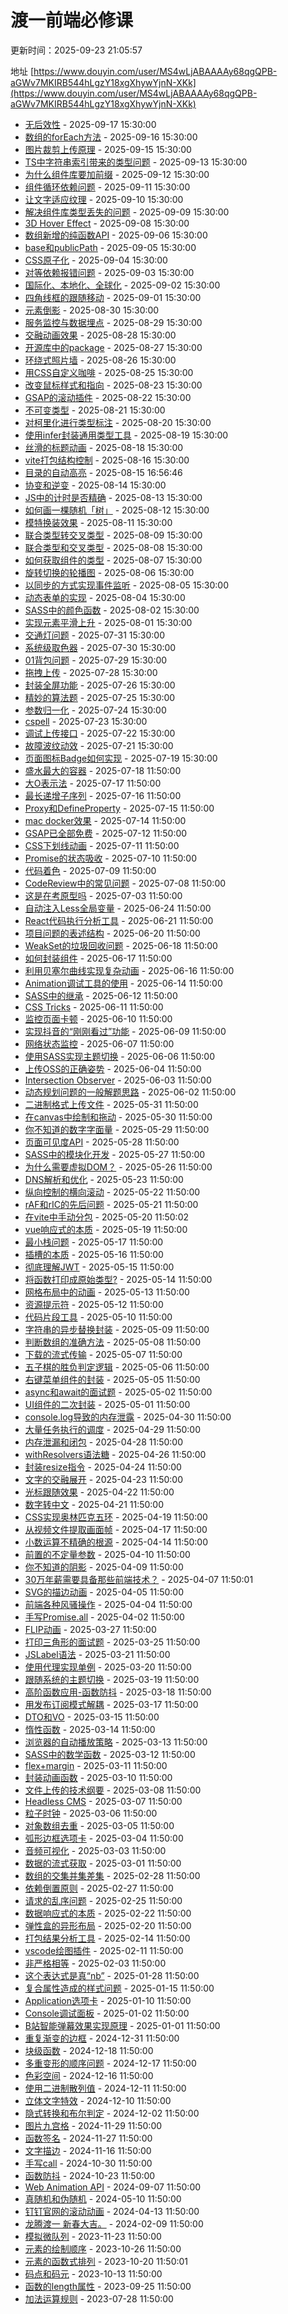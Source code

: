# 渡一前端必修课

<div class="tip custom-block">

<p>更新时间：2025-09-23 21:05:57</p>

地址 [https://www.douyin.com/user/MS4wLjABAAAAy68qgQPB-aGWv7MKIRB544hLgzY18xgXhywYjnN-XKk](https://www.douyin.com/user/MS4wLjABAAAAy68qgQPB-aGWv7MKIRB544hLgzY18xgXhywYjnN-XKk)

</div>

- [无后效性](https://www.douyin.com/video/7550595684219587866) - 2025-09-17 15:30:00
- [数组的forEach方法](https://www.douyin.com/video/7550299247854325031) - 2025-09-16 15:30:00
- [图片裁剪上传原理](https://www.douyin.com/video/7549128431649279241) - 2025-09-15 15:30:00
- [TS中字符串索引带来的类型问题](https://www.douyin.com/video/7549127683532246299) - 2025-09-13 15:30:00
- [为什么组件库要加前缀](https://www.douyin.com/video/7548808935927549193) - 2025-09-12 15:30:00
- [组件循环依赖问题](https://www.douyin.com/video/7548373499547553034) - 2025-09-11 15:30:00
- [让文字适应纹理](https://www.douyin.com/video/7548067399396887854) - 2025-09-10 15:30:00
- [解决组件库类型丢失的问题](https://www.douyin.com/video/7547639879920799012) - 2025-09-09 15:30:00
- [3D Hover Effect](https://www.douyin.com/video/7546916276862504211) - 2025-09-08 15:30:00
- [数组新增的纯函数API](https://www.douyin.com/video/7546529849981078827) - 2025-09-06 15:30:00
- [base和publicPath](https://www.douyin.com/video/7546154307050048811) - 2025-09-05 15:30:00
- [CSS原子化](https://www.douyin.com/video/7545839388467432742) - 2025-09-04 15:30:00
- [对等依赖报错问题](https://www.douyin.com/video/7545411968551652627) - 2025-09-03 15:30:00
- [国际化、本地化、全球化](https://www.douyin.com/video/7545117239347891496) - 2025-09-02 15:30:00
- [四角线框的跟随移动](https://www.douyin.com/video/7543919059507744039) - 2025-09-01 15:30:00
- [元素倒影](https://www.douyin.com/video/7543918569763949887) - 2025-08-30 15:30:00
- [服务监控与数据埋点](https://www.douyin.com/video/7543599788671929654) - 2025-08-29 15:30:00
- [交融动画效果](https://www.douyin.com/video/7543180696928537919) - 2025-08-28 15:30:00
- [开源库中的package](https://www.douyin.com/video/7542865929655389481) - 2025-08-27 15:30:00
- [环绕式照片墙](https://www.douyin.com/video/7542444410328321334) - 2025-08-26 15:30:00
- [用CSS自定义咖啡](https://www.douyin.com/video/7541686447342898468) - 2025-08-25 15:30:00
- [改变鼠标样式和指向](https://www.douyin.com/video/7541364976980725028) - 2025-08-23 15:30:00
- [GSAP的滚动插件](https://www.douyin.com/video/7541008357759536423) - 2025-08-22 15:30:00
- [不可变类型](https://www.douyin.com/video/7540645702297210127) - 2025-08-21 15:30:00
- [对柯里化进行类型标注](https://www.douyin.com/video/7540224955502447935) - 2025-08-20 15:30:00
- [使用infer封装通用类型工具](https://www.douyin.com/video/7539911920846032163) - 2025-08-19 15:30:00
- [丝滑的标题动画](https://www.douyin.com/video/7538756565105446207) - 2025-08-18 15:30:00
- [vite打包结构控制](https://www.douyin.com/video/7538755670707834138) - 2025-08-16 15:30:00
- [目录的自动高亮](https://www.douyin.com/video/7538733615136394537) - 2025-08-15 16:56:46
- [协变和逆变](https://www.douyin.com/video/7537995479305506102) - 2025-08-14 15:30:00
- [JS中的计时是否精确](https://www.douyin.com/video/7537677424104983858) - 2025-08-13 15:30:00
- [如何画一棵随机「树」](https://www.douyin.com/video/7537247535262420275) - 2025-08-12 15:30:00
- [模特换装效果](https://www.douyin.com/video/7536496441775115566) - 2025-08-11 15:30:00
- [联合类型转交叉类型](https://www.douyin.com/video/7536142611342576959) - 2025-08-09 15:30:00
- [联合类型和交叉类型](https://www.douyin.com/video/7535768498480385321) - 2025-08-08 15:30:00
- [如何获取组件的类型](https://www.douyin.com/video/7535422643831311656) - 2025-08-07 15:30:00
- [旋转切换的轮播图](https://www.douyin.com/video/7535024654214253867) - 2025-08-06 15:30:00
- [以同步的方式实现事件监听](https://www.douyin.com/video/7534718495976688947) - 2025-08-05 15:30:00
- [动态表单的实现](https://www.douyin.com/video/7533541672282606890) - 2025-08-04 15:30:00
- [SASS中的颜色函数](https://www.douyin.com/video/7533538860559519012) - 2025-08-02 15:30:00
- [实现元素平滑上升](https://www.douyin.com/video/7533216693393411367) - 2025-08-01 15:30:00
- [交通灯问题](https://www.douyin.com/video/7532800685335661859) - 2025-07-31 15:30:00
- [系统级取色器](https://www.douyin.com/video/7532469543470452004) - 2025-07-30 15:30:00
- [01背包问题](https://www.douyin.com/video/7532056636219821348) - 2025-07-29 15:30:00
- [拖拽上传](https://www.douyin.com/video/7531282182799641898) - 2025-07-28 15:30:00
- [封装全屏功能](https://www.douyin.com/video/7530948448191909183) - 2025-07-26 15:30:00
- [精妙的算法题](https://www.douyin.com/video/7530619103057415459) - 2025-07-25 15:30:00
- [参数归一化](https://www.douyin.com/video/7530255759016348964) - 2025-07-24 15:30:00
- [cspell](https://www.douyin.com/video/7529831019483057450) - 2025-07-23 15:30:00
- [调试上传接口](https://www.douyin.com/video/7529465064575831359) - 2025-07-22 15:30:00
- [故障波纹动效](https://www.douyin.com/video/7528759801354915115) - 2025-07-21 15:30:00
- [页面图标Badge如何实现](https://www.douyin.com/video/7528384472023108883) - 2025-07-19 15:30:00
- [盛水最大的容器](https://www.douyin.com/video/7527923942351211818) - 2025-07-18 11:50:00
- [大O表示法](https://www.douyin.com/video/7527648785279831296) - 2025-07-17 11:50:00
- [最长递增子序列](https://www.douyin.com/video/7527238078243654975) - 2025-07-16 11:50:00
- [Proxy和DefineProperty](https://www.douyin.com/video/7526914254352469282) - 2025-07-15 11:50:00
- [mac docker效果](https://www.douyin.com/video/7526164035604368667) - 2025-07-14 11:50:00
- [GSAP已全部免费](https://www.douyin.com/video/7525793452848631091) - 2025-07-12 11:50:00
- [CSS下划线动画](https://www.douyin.com/video/7525377823087889727) - 2025-07-11 11:50:00
- [Promise的状态吸收](https://www.douyin.com/video/7525050707217534242) - 2025-07-10 11:50:00
- [代码着色](https://www.douyin.com/video/7524630968926358826) - 2025-07-09 11:50:00
- [CodeReview中的常见问题](https://www.douyin.com/video/7524325846744567074) - 2025-07-08 11:50:00
- [这是在考原型吗](https://www.douyin.com/video/7522404750176898330) - 2025-07-03 11:50:00
- [自动注入Less全局变量](https://www.douyin.com/video/7519130398199221558) - 2025-06-24 11:50:00
- [React代码执行分析工具](https://www.douyin.com/video/7517947152140684598) - 2025-06-21 11:50:00
- [项目问题的表述结构](https://www.douyin.com/video/7517647774440082724) - 2025-06-20 11:50:00
- [WeakSet的垃圾回收问题](https://www.douyin.com/video/7516906054102289673) - 2025-06-18 11:50:00
- [如何封装组件](https://www.douyin.com/video/7516467718342610217) - 2025-06-17 11:50:00
- [利用贝塞尔曲线实现复杂动画](https://www.douyin.com/video/7515783890468900159) - 2025-06-16 11:50:00
- [Animation调试工具的使用](https://www.douyin.com/video/7515358672818539827) - 2025-06-14 11:50:00
- [SASS中的继承](https://www.douyin.com/video/7514677337015782695) - 2025-06-12 11:50:00
- [CSS Tricks](https://www.douyin.com/video/7514240974743227685) - 2025-06-11 11:50:00
- [监控页面卡顿](https://www.douyin.com/video/7513940669749153033) - 2025-06-10 11:50:00
- [实现抖音的“刚刚看过”功能](https://www.douyin.com/video/7512749288531758374) - 2025-06-09 11:50:00
- [网络状态监控](https://www.douyin.com/video/7512747862137031945) - 2025-06-07 11:50:00
- [使用SASS实现主题切换](https://www.douyin.com/video/7512453213535178035) - 2025-06-06 11:50:00
- [上传OSS的正确姿势](https://www.douyin.com/video/7511689767268994315) - 2025-06-04 11:50:00
- [Intersection Observer](https://www.douyin.com/video/7511232409883479296) - 2025-06-03 11:50:00
- [动态规划问题的一般解题思路](https://www.douyin.com/video/7510946955997007154) - 2025-06-02 11:50:00
- [二进制格式上传文件](https://www.douyin.com/video/7510158022715395364) - 2025-05-31 11:50:00
- [在canvas中绘制和拖动](https://www.douyin.com/video/7509839847650020620) - 2025-05-30 11:50:00
- [你不知道的数字字面量](https://www.douyin.com/video/7509415838022126884) - 2025-05-29 11:50:00
- [页面可见度API](https://www.douyin.com/video/7509114867140267279) - 2025-05-28 11:50:00
- [SASS中的模块化开发](https://www.douyin.com/video/7508675112980188467) - 2025-05-27 11:50:00
- [为什么需要虚拟DOM？](https://www.douyin.com/video/7507964657097870644) - 2025-05-26 11:50:00
- [DNS解析和优化](https://www.douyin.com/video/7507196056292035850) - 2025-05-23 11:50:00
- [纵向控制的横向滚动](https://www.douyin.com/video/7506910082425244928) - 2025-05-22 11:50:00
- [rAF和rIC的先后问题](https://www.douyin.com/video/7506453027033812263) - 2025-05-21 11:50:00
- [在vite中手动分包](https://www.douyin.com/video/7506368952155655435) - 2025-05-20 11:50:02
- [vue响应式的本质](https://www.douyin.com/video/7504966648873471243) - 2025-05-19 11:50:00
- [最小栈问题](https://www.douyin.com/video/7504966341149969727) - 2025-05-17 11:50:00
- [插槽的本质](https://www.douyin.com/video/7504688148627180834) - 2025-05-16 11:50:00
- [彻底理解JWT](https://www.douyin.com/video/7504219445817036073) - 2025-05-15 11:50:00
- [将函数打印成原始类型?](https://www.douyin.com/video/7503859430216289548) - 2025-05-14 11:50:00
- [网格布局中的动画](https://www.douyin.com/video/7503479031082323252) - 2025-05-13 11:50:00
- [资源提示符](https://www.douyin.com/video/7502468571172212019) - 2025-05-12 11:50:00
- [代码片段工具](https://www.douyin.com/video/7502465135173307686) - 2025-05-10 11:50:00
- [字符串的异步替换封装](https://www.douyin.com/video/7501998906943802658) - 2025-05-09 11:50:00
- [判断数组的准确方法](https://www.douyin.com/video/7501699994508987657) - 2025-05-08 11:50:00
- [下载的流式传输](https://www.douyin.com/video/7501252277194231066) - 2025-05-07 11:50:00
- [五子棋的胜负判定逻辑](https://www.douyin.com/video/7498986431285644555) - 2025-05-06 11:50:00
- [右键菜单组件的封装](https://www.douyin.com/video/7498985607146851620) - 2025-05-05 11:50:00
- [async和await的面试题](https://www.douyin.com/video/7498984147667471628) - 2025-05-02 11:50:00
- [UI组件的二次封装](https://www.douyin.com/video/7498980384353291574) - 2025-05-01 11:50:00
- [console.log导致的内存泄露](https://www.douyin.com/video/7498659109642751244) - 2025-04-30 11:50:00
- [大量任务执行的调度](https://www.douyin.com/video/7498356143509523727) - 2025-04-29 11:50:00
- [内存泄漏和闭包](https://www.douyin.com/video/7497916097694289206) - 2025-04-28 11:50:00
- [withResolvers语法糖](https://www.douyin.com/video/7497217817893195048) - 2025-04-26 11:50:00
- [封装resize指令](https://www.douyin.com/video/7496516389537090851) - 2025-04-24 11:50:00
- [文字的交融展开](https://www.douyin.com/video/7496060307853331748) - 2025-04-23 11:50:00
- [光标跟随效果](https://www.douyin.com/video/7495756672686755098) - 2025-04-22 11:50:00
- [数字转中文](https://www.douyin.com/video/7494582477005147443) - 2025-04-21 11:50:00
- [CSS实现奥林匹克五环](https://www.douyin.com/video/7494577053388360997) - 2025-04-19 11:50:00
- [从视频文件提取画面帧](https://www.douyin.com/video/7493876271668153651) - 2025-04-17 11:50:00
- [小数运算不精确的根源](https://www.douyin.com/video/7492393499627703563) - 2025-04-14 11:50:00
- [前置的不定量参数](https://www.douyin.com/video/7491320117532380454) - 2025-04-10 11:50:00
- [你不知道的阴影](https://www.douyin.com/video/7490925662916660490) - 2025-04-09 11:50:00
- [30万年薪需要具备那些前端技术？](https://www.douyin.com/video/7490379793691725065) - 2025-04-07 11:50:01
- [SVG的描边动画](https://www.douyin.com/video/7489295596671618354) - 2025-04-05 11:50:00
- [前端各种风骚操作](https://www.douyin.com/video/7489010673817521417) - 2025-04-04 11:50:00
- [手写Promise.all](https://www.douyin.com/video/7488271063785278758) - 2025-04-02 11:50:00
- [FLIP动画](https://www.douyin.com/video/7486085711561624859) - 2025-03-27 11:50:00
- [打印三角形的面试题](https://www.douyin.com/video/7485360295511067954) - 2025-03-25 11:50:00
- [JSLabel语法](https://www.douyin.com/video/7483875247620443442) - 2025-03-21 11:50:00
- [使用代理实现单例](https://www.douyin.com/video/7483494510861815052) - 2025-03-20 11:50:00
- [跟随系统的主题切换](https://www.douyin.com/video/7483073742051003667) - 2025-03-19 11:50:00
- [高阶函数应用-函数防抖](https://www.douyin.com/video/7482761318278139136) - 2025-03-18 11:50:00
- [用发布订阅模式解耦](https://www.douyin.com/video/7481589143621946663) - 2025-03-17 11:50:00
- [DTO和VO](https://www.douyin.com/video/7481588710421663017) - 2025-03-15 11:50:00
- [惰性函数](https://www.douyin.com/video/7481283496581909760) - 2025-03-14 11:50:00
- [浏览器的自动播放策略](https://www.douyin.com/video/7480844633828871443) - 2025-03-13 11:50:00
- [SASS中的数学函数](https://www.douyin.com/video/7480518504488258851) - 2025-03-12 11:50:00
- [flex+margin](https://www.douyin.com/video/7480109631877041408) - 2025-03-11 11:50:00
- [封装动画函数](https://www.douyin.com/video/7479366034948951348) - 2025-03-10 11:50:00
- [文件上传的技术纲要](https://www.douyin.com/video/7479053219000339764) - 2025-03-08 11:50:00
- [Headless CMS](https://www.douyin.com/video/7478622252984978724) - 2025-03-07 11:50:00
- [粒子时钟](https://www.douyin.com/video/7478336459188063540) - 2025-03-06 11:50:00
- [对象数组去重](https://www.douyin.com/video/7477917994182610203) - 2025-03-05 11:50:00
- [弧形边框选项卡](https://www.douyin.com/video/7477576744631897344) - 2025-03-04 11:50:00
- [音频可视化](https://www.douyin.com/video/7476394988285283634) - 2025-03-03 11:50:00
- [数据的流式获取](https://www.douyin.com/video/7476394052619898163) - 2025-03-01 11:50:00
- [数组的交集并集差集](https://www.douyin.com/video/7476074746862521634) - 2025-02-28 11:50:00
- [依赖倒置原则](https://www.douyin.com/video/7475654288723725577) - 2025-02-27 11:50:00
- [请求的乱序问题](https://www.douyin.com/video/7474966486109392168) - 2025-02-25 11:50:00
- [数据响应式的本质](https://www.douyin.com/video/7473839270755601673) - 2025-02-22 11:50:00
- [弹性盒的异形布局](https://www.douyin.com/video/7473120945201220890) - 2025-02-20 11:50:00
- [打包结果分析工具](https://www.douyin.com/video/7470908676191112499) - 2025-02-14 11:50:00
- [vscode绘图插件](https://www.douyin.com/video/7469774119056231689) - 2025-02-11 11:50:00
- [非严格相等](https://www.douyin.com/video/7463406799446756662) - 2025-02-03 11:50:00
- [这个表达式是真“nb”](https://www.douyin.com/video/7463399449222516004) - 2025-01-28 11:50:00
- [复合属性造成的样式问题](https://www.douyin.com/video/7459754115254504715) - 2025-01-15 11:50:00
- [Application选项卡](https://www.douyin.com/video/7457912528857730358) - 2025-01-10 11:50:00
- [Console调试面板](https://www.douyin.com/video/7454938799676640553) - 2025-01-02 11:50:00
- [B站智能弹幕效果实现原理](https://www.douyin.com/video/7454504219769326874) - 2025-01-01 11:50:00
- [重复渐变的边框](https://www.douyin.com/video/7454195372273995034) - 2024-12-31 11:50:00
- [块级函数](https://www.douyin.com/video/7449362528108416306) - 2024-12-18 11:50:00
- [多重变形的顺序问题](https://www.douyin.com/video/7449001125409246464) - 2024-12-17 11:50:00
- [色彩空间](https://www.douyin.com/video/7447881651943722279) - 2024-12-16 11:50:00
- [使用二进制散列值](https://www.douyin.com/video/7446767679077207330) - 2024-12-11 11:50:00
- [立体文字特效](https://www.douyin.com/video/7446385244871085322) - 2024-12-10 11:50:00
- [隐式转换和布尔判定](https://www.douyin.com/video/7442621187718384896) - 2024-12-02 11:50:00
- [图片九宫格](https://www.douyin.com/video/7442323092313017609) - 2024-11-29 11:50:00
- [函数签名](https://www.douyin.com/video/7441576730457935154) - 2024-11-27 11:50:00
- [文字描边](https://www.douyin.com/video/7437491602748083496) - 2024-11-16 11:50:00
- [手写call](https://www.douyin.com/video/7431178812035042600) - 2024-10-30 11:50:00
- [函数防抖](https://www.douyin.com/video/7428537687461743910) - 2024-10-23 11:50:00
- [Web Animation API](https://www.douyin.com/video/7411453465056021800) - 2024-09-07 11:50:00
- [真随机和伪随机](https://www.douyin.com/video/7366911138828733708) - 2024-05-10 11:50:00
- [钉钉官网的滚动动画](https://www.douyin.com/video/7356906044083244340) - 2024-04-13 11:50:00
- [龙腾渡一 新春大吉。](https://www.douyin.com/video/7332367905813761315) - 2024-02-09 11:50:00
- [模拟微队列](https://www.douyin.com/video/7304210000556133684) - 2023-11-23 11:50:00
- [元素的绘制顺序](https://www.douyin.com/video/7293866184812891429) - 2023-10-26 11:50:00
- [元素的函数式排列](https://www.douyin.com/video/7291677668024601883) - 2023-10-20 11:50:01
- [码点和码元](https://www.douyin.com/video/7289043051497016613) - 2023-10-13 11:50:00
- [函数的length属性](https://www.douyin.com/video/7282298263145860409) - 2023-09-25 11:50:00
- [加法运算规则](https://www.douyin.com/video/7260490479308000575) - 2023-07-28 11:50:00
